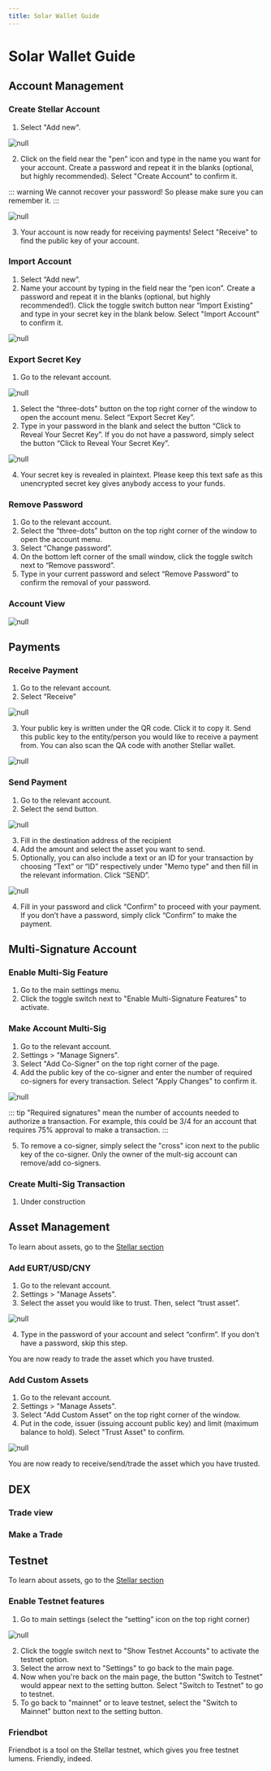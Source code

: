 ```yaml
---
title: Solar Wallet Guide
---
```

# Solar Wallet Guide

## Account Management

### Create Stellar Account

1. Select "Add new".

![null](/images/choose-an-account.png)

2. Click on the field near the "pen" icon and type in the name you want for your account. Create a password and repeat it in the blanks (optional, but highly recommended). Select "Create Account" to confirm it.

::: warning
We cannot recover your password! So please make sure you can remember it.
:::

![null](/images/rename-again.png)

3. Your account is now ready for receiving payments! Select "Receive" to find the public key of your account.

### Import Account

1. Select “Add new”.
2. Name your account by typing in the field near the “pen icon”. Create a password and repeat it in the blanks (optional, but highly recommended!). Click the toggle switch button near “Import Existing” and type in your secret key in the blank below. Select "Import Account" to confirm it.

![null](/images/rename-again.png)

### Export Secret Key

1. Go to the relevant account.

![null](/images/screen-shot-2019-02-26-at-13.08.11.png)

1. Select the “three-dots” button on the top right corner of the window to open the account menu. Select “Export Secret Key”.
2. Type in your password in the blank and select the button “Click to Reveal Your Secret Key”. If you do not have a password, simply select the button “Click to Reveal Your Secret Key”.

![null](/images/mejor.png)

4. Your secret key is revealed in plaintext. Please keep this text safe as this unencrypted secret key gives anybody access to your funds.

### Remove Password

1. Go to the relevant account.
2. Select the “three-dots” button on the top right corner of the window to open the account menu.
3. Select “Change password”.
4. On the bottom left corner of the small window, click the toggle switch next to “Remove password”.
5. Type in your current password and select “Remove Password” to confirm the removal of your password.

### Account View

![null](/images/with-blurss.png)

## Payments

### Receive Payment

1. Go to the relevant account.
2. Select “Receive”

![null](/images/screen-shot-2019-02-18-at-10.35.36.png)

3. Your public key is written under the QR code. Click it to copy it. Send this public key to the entity/person you would like to receive a payment from. You can also scan the QA code with another Stellar wallet.

![null](/images/blur-2.png)

### Send Payment

1. Go to the relevant account.
2. Select the send button.

![null](/images/screen-shot-2019-02-18-at-10.35.36.png)

3. Fill in the destination address of the recipient
4. Add the amount and select the asset you want to send. 
5. Optionally, you can also include a text or an ID for your transaction by choosing “Text” or “ID” respectively under "Memo type" and then fill in the relevant information. Click “SEND”.

![null](/images/screen-shot-2019-02-26-at-13.00.17.png)

4. Fill in your password and click “Confirm” to proceed with your payment. If you don’t have a password, simply click “Confirm” to make the payment.

## Multi-Signature Account

### Enable Multi-Sig Feature

1. Go to the main settings menu.
2. Click the toggle switch next to "Enable Multi-Signature Features" to activate.

### Make Account Multi-Sig

1. Go to the relevant account. 
2. Settings > "Manage Signers".
3. Select "Add Co-Signer" on the top right corner of the page.
4. Add the public key of the co-signer and enter the number of required co-signers for every transaction. Select "Apply Changes" to confirm it.

![null](/images/blue-3.png)

::: tip
"Required signatures" mean the number of accounts needed to authorize a transaction. For example, this could be 3/4 for an account that requires 75% approval to make a transaction.
:::

5. To remove a co-signer, simply select the "cross" icon next to the public key of the co-signer. Only the owner of the mult-sig account can remove/add co-signers.

### Create Multi-Sig Transaction

1. Under construction

## Asset Management

To learn about assets, go to the [Stellar section](/guide/02-stellar-guide.html#about-stellar)

### Add EURT/USD/CNY

1. Go to the relevant account.
2. Settings > "Manage Assets".
3. Select the asset you would like to trust. Then, select “trust asset”.

![null](/images/screen-shot-2019-02-26-at-13.05.35.png)

4. Type in the password of your account and select “confirm”. If you don't have a password, skip this step.

You are now ready to trade the asset which you have trusted.

### Add Custom Assets

1. Go to the relevant account.
2. Settings > "Manage Assets".
3. Select "Add Custom Asset" on the top right corner of the window.
4. Put in the code, issuer (issuing account public key) and limit (maximum balance to hold). Select "Trust Asset" to confirm.

![null](/images/screen-shot-2019-02-26-at-09.37.19.png)

You are now ready to receive/send/trade the asset which you have trusted.

## DEX

### Trade view

### Make a Trade

## Testnet

To learn about assets, go to the [Stellar section](/guide/02-stellar-guide.html#about-stellar)

### Enable Testnet features

1. Go to main settings (select the “setting” icon on the top right corner)

![null](/images/setting-buttons.png)

2. Click the toggle switch next to "Show Testnet Accounts" to activate the testnet option.
3. Select the arrow next to "Settings" to go back to the main page.
4. Now when you're back on the main page, the button "Switch to Testnet" would appear next to the setting button. Select "Switch to Testnet" to go to testnet.
5. To go back to "mainnet" or to leave testnet, select the "Switch to Mainnet" button next to the setting button.

### Friendbot

Friendbot is a tool on the Stellar testnet, which gives you free testnet lumens. Friendly, indeed.
